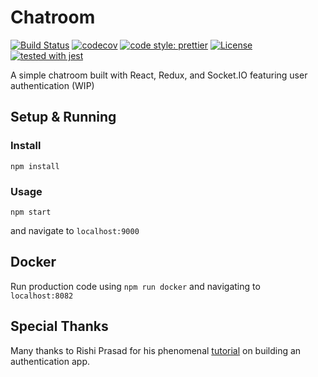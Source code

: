# Chatroom

[![Build Status](https://travis-ci.org/justinzelinsky/chatroom.svg?branch=master)](https://travis-ci.org/justinzelinsky/chatroom)
[![codecov](https://codecov.io/gh/justinzelinsky/chatroom/branch/master/graph/badge.svg)](https://codecov.io/gh/justinzelinsky/chatroom)
[![code style: prettier](https://img.shields.io/badge/code_style-prettier-ff69b4.svg?style=flat-square)](https://github.com/prettier/prettier)
[![License](https://img.shields.io/badge/license-MIT-blue.svg?style=flat-square)](LICENSE)
[![tested with jest](https://img.shields.io/badge/tested_with-jest-99424f.svg)](https://github.com/facebook/jest)

A simple chatroom built with React, Redux, and Socket.IO featuring user authentication (WIP)

## Setup & Running

### Install

`npm install`

### Usage

`npm start`

and navigate to `localhost:9000`

## Docker

Run production code using `npm run docker` and navigating to `localhost:8082`

## Special Thanks

Many thanks to Rishi Prasad for his phenomenal [tutorial](https://blog.bitsrc.io/build-a-login-auth-app-with-mern-stack-part-1-c405048e3669) on building an authentication app.

